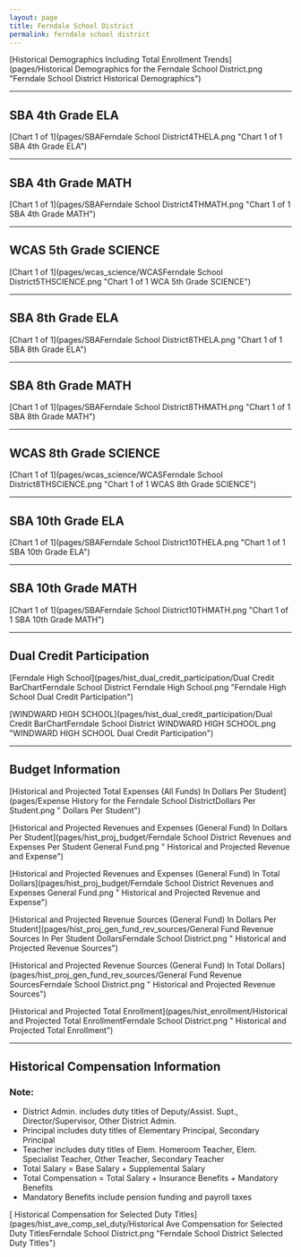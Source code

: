 ```yaml
---
layout: page
title: Ferndale School District
permalink: ferndale school district
---
```



[Historical Demographics Including Total Enrollment Trends](pages/Historical Demographics for the Ferndale School District.png "Ferndale School District Historical Demographics")

___

## SBA 4th Grade ELA

[Chart 1 of 1](pages/SBAFerndale School District4THELA.png "Chart 1 of 1 SBA 4th Grade ELA")


___

## SBA 4th Grade MATH

[Chart 1 of 1](pages/SBAFerndale School District4THMATH.png "Chart 1 of 1 SBA 4th Grade MATH")


___

## WCAS 5th Grade SCIENCE

[Chart 1 of 1](pages/wcas_science/WCASFerndale School District5THSCIENCE.png "Chart 1 of 1 WCA 5th Grade SCIENCE")


___

## SBA 8th Grade ELA

[Chart 1 of 1](pages/SBAFerndale School District8THELA.png "Chart 1 of 1 SBA 8th Grade ELA")


___

## SBA 8th Grade MATH

[Chart 1 of 1](pages/SBAFerndale School District8THMATH.png "Chart 1 of 1 SBA 8th Grade MATH")


___

## WCAS 8th Grade SCIENCE

[Chart 1 of 1](pages/wcas_science/WCASFerndale School District8THSCIENCE.png "Chart 1 of 1 WCAS 8th Grade SCIENCE")


___

## SBA 10th Grade ELA

[Chart 1 of 1](pages/SBAFerndale School District10THELA.png "Chart 1 of 1 SBA 10th Grade ELA")


___

## SBA 10th Grade MATH

[Chart 1 of 1](pages/SBAFerndale School District10THMATH.png "Chart 1 of 1 SBA 10th Grade MATH")


___

## Dual Credit Participation

[Ferndale High School](pages/hist_dual_credit_participation/Dual Credit BarChartFerndale School District Ferndale High School.png "Ferndale High School Dual Credit Participation")

[WINDWARD HIGH SCHOOL](pages/hist_dual_credit_participation/Dual Credit BarChartFerndale School District WINDWARD HIGH SCHOOL.png "WINDWARD HIGH SCHOOL Dual Credit Participation")


___

## Budget Information

[Historical and Projected Total Expenses (All Funds) In Dollars Per Student](pages/Expense History for the Ferndale School DistrictDollars Per Student.png " Dollars Per Student")

[Historical and Projected Revenues and Expenses (General Fund) In Dollars Per Student](pages/hist_proj_budget/Ferndale School District Revenues and Expenses Per Student General Fund.png " Historical and Projected Revenue and Expense")

[Historical and Projected Revenues and Expenses (General Fund) In Total Dollars](pages/hist_proj_budget/Ferndale School District Revenues and Expenses General Fund.png " Historical and Projected Revenue and Expense")

[Historical and Projected Revenue Sources (General Fund) In Dollars Per Student](pages/hist_proj_gen_fund_rev_sources/General Fund Revenue Sources In Per Student DollarsFerndale School District.png " Historical and Projected Revenue Sources")

[Historical and Projected Revenue Sources (General Fund) In Total Dollars](pages/hist_proj_gen_fund_rev_sources/General Fund Revenue SourcesFerndale School District.png " Historical and Projected Revenue Sources")

[Historical and Projected Total Enrollment](pages/hist_enrollment/Historical and Projected Total EnrollmentFerndale School District.png " Historical and Projected Total Enrollment")


___

## Historical Compensation Information
### Note:
- District Admin. includes duty titles of Deputy/Assist. Supt., Director/Supervisor, Other District Admin.
- Principal includes duty titles of Elementary Principal, Secondary Principal
- Teacher includes duty titles of Elem. Homeroom Teacher, Elem. Specialist Teacher, Other Teacher, Secondary Teacher
- Total Salary = Base Salary + Supplemental Salary
- Total Compensation = Total Salary + Insurance Benefits + Mandatory Benefits
- Mandatory Benefits include pension funding and payroll taxes

[ Historical Compensation for Selected Duty Titles](pages/hist_ave_comp_sel_duty/Historical Ave Compensation for Selected Duty TitlesFerndale School District.png "Ferndale School District Selected Duty Titles")

